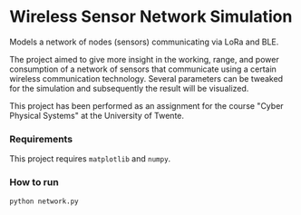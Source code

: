 # Wireless Sensor Network Simulation
Models a network of nodes (sensors) communicating via LoRa and BLE. 

The project aimed to give more insight in the working, range, and power consumption of a network of sensors that communicate using a certain wireless communication technology. Several parameters can be tweaked for the simulation and subsequently the result will be visualized.

This project has been performed as an assignment for the course "Cyber Physical Systems" at the University of Twente.

### Requirements
This project requires `matplotlib` and `numpy`. 

### How to run
```python
python network.py
```
